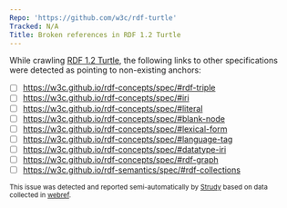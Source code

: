 ```yaml
---
Repo: 'https://github.com/w3c/rdf-turtle'
Tracked: N/A
Title: Broken references in RDF 1.2 Turtle
---
```


While crawling [RDF 1.2 Turtle](https://w3c.github.io/rdf-turtle/spec/), the following links to other specifications were detected as pointing to non-existing anchors:
* [ ] https://w3c.github.io/rdf-concepts/spec/#rdf-triple
* [ ] https://w3c.github.io/rdf-concepts/spec/#iri
* [ ] https://w3c.github.io/rdf-concepts/spec/#literal
* [ ] https://w3c.github.io/rdf-concepts/spec/#blank-node
* [ ] https://w3c.github.io/rdf-concepts/spec/#lexical-form
* [ ] https://w3c.github.io/rdf-concepts/spec/#language-tag
* [ ] https://w3c.github.io/rdf-concepts/spec/#datatype-iri
* [ ] https://w3c.github.io/rdf-concepts/spec/#rdf-graph
* [ ] https://w3c.github.io/rdf-semantics/spec/#rdf-collections

<sub>This issue was detected and reported semi-automatically by [Strudy](https://github.com/w3c/strudy/) based on data collected in [webref](https://github.com/w3c/webref/).</sub>
